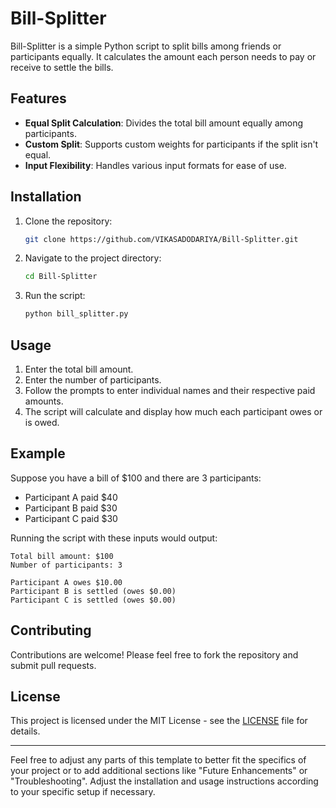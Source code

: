# Bill-Splitter

Bill-Splitter is a simple Python script to split bills among friends or participants equally. It calculates the amount each person needs to pay or receive to settle the bills.

## Features

- **Equal Split Calculation**: Divides the total bill amount equally among participants.
- **Custom Split**: Supports custom weights for participants if the split isn't equal.
- **Input Flexibility**: Handles various input formats for ease of use.

## Installation

1. Clone the repository:

   ```bash
   git clone https://github.com/VIKASADODARIYA/Bill-Splitter.git
   ```

2. Navigate to the project directory:

   ```bash
   cd Bill-Splitter
   ```

3. Run the script:

   ```bash
   python bill_splitter.py
   ```

## Usage

1. Enter the total bill amount.
2. Enter the number of participants.
3. Follow the prompts to enter individual names and their respective paid amounts.
4. The script will calculate and display how much each participant owes or is owed.

## Example

Suppose you have a bill of $100 and there are 3 participants:
- Participant A paid $40
- Participant B paid $30
- Participant C paid $30

Running the script with these inputs would output:
```
Total bill amount: $100
Number of participants: 3

Participant A owes $10.00
Participant B is settled (owes $0.00)
Participant C is settled (owes $0.00)
```

## Contributing

Contributions are welcome! Please feel free to fork the repository and submit pull requests.

## License

This project is licensed under the MIT License - see the [LICENSE](LICENSE) file for details.

---

Feel free to adjust any parts of this template to better fit the specifics of your project or to add additional sections like "Future Enhancements" or "Troubleshooting". Adjust the installation and usage instructions according to your specific setup if necessary.
